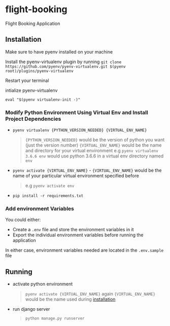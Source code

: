 # flight-booking
Flight Booking Application


## Installation

Make sure to have pyenv installed on your machine

Install the pyenv-virtualenv plugin by running `git clone https://github.com/pyenv/pyenv-virtualenv.git $(pyenv root)/plugins/pyenv-virtualenv`

Restart your terminal

intialize pyenv-virtualenv

```shell
eval "$(pyenv virtualenv-init -)"
```

### Modify Python Environment Using Virtual Env and Install Project Dependencies

- `pyenv virtualenv {PYTHON_VERSION_NEEDED} {VIRTUAL_ENV_NAME}`
  > `{PYTHON_VERSION_NEEDED}` would be the version of python you want (just the version number)
  > `{VIRTUAL_ENV_NAME}` would be the name and directory for your virtual environment
  e.g `pyenv virtualenv 3.6.6 env` would use python 3.6.6 in a virtual env directory named `env`

- `pyenv activate {VIRTUAL_ENV_NAME}` - `{VIRTUAL_ENV_NAME}` would be the name of your particular virtual environment specified before
  > e.g `pyenv activate env`

- `pip install -r requirements.txt`

### Add environment Variables
You could either:
- Create a `.env` file and store the environment variables in it
- Export the individual environment variables before running the application

In either case, environment variables needed are located in the `.env.sample` file

## Running

- activate python environment
  > `pyenv activate {VIRTUAL_ENV_NAME}` again `{VIRTUAL_ENV_NAME}` would be the name used during [installation](#modify-python-environment-using-virtual-env-and-install-project-dependencies)
  
- run django server
  > `python manage.py runserver`
